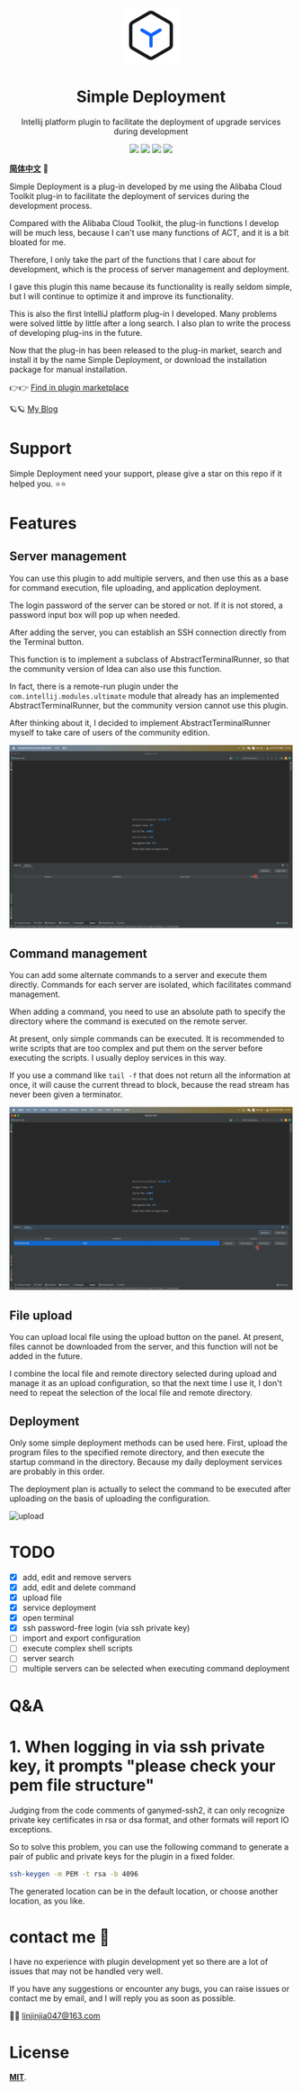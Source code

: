 <p align="center"><img src="docs/media/small-logo.svg" alt="Simple Deployment" width="100" height="100"></p>

<h1 align="center">Simple Deployment</h1>

<p align="center">Intellij platform plugin to facilitate the deployment of upgrade services during development</p>

<div align="center">
    <a href="#"><img src="https://badge.fury.io/gh/lin2j%2Fsimple-deployment.svg"></a>
    <a href="#"><img src = "https://img.shields.io/github/license/lin2j/simple-deploy" ></a>
    <a href="https://www.lin2j.tech"><img src="https://img.shields.io/badge/author-lin2j-brightgreen"></a>
    <a href="#"><img src="https://img.shields.io/badge/idea-193.5662%2B-yellow"></a>
</div>

[**简体中文**](README_zh_CN.md) 🐼

Simple Deployment is a plug-in developed by me using the Alibaba Cloud Toolkit plug-in to facilitate the deployment of services during the development process.

Compared with the Alibaba Cloud Toolkit, the plug-in functions I develop will be much less, because I can't use many functions of ACT, and it is a bit bloated for me.

Therefore, I only take the part of the functions that I care about for development, which is the process of server management and deployment.

I gave this plugin this name because its functionality is really seldom simple, but I will continue to optimize it and improve its functionality.

This is also the first IntelliJ platform plug-in I developed. Many problems were solved little by little after a long search. I also plan to write the process of developing plug-ins in the future.

Now that the plug-in has been released to the plug-in market, search and install it by the name Simple Deployment, or download the installation package for manual installation.


👉👉 [Find in plugin marketplace](https://plugins.jetbrains.com/plugin/19432-simple-deployment)

🪐🪐 [My Blog](https://www.lin2j.tech)

# Support

Simple Deployment need your support, please give a star on this repo if it helped you. ⭐️⭐ 

# Features

## Server management

You can use this plugin to add multiple servers, and then use this as a base for command execution, file uploading, and application deployment.

The login password of the server can be stored or not. If it is not stored, a password input box will pop up when needed.

After adding the server, you can establish an SSH connection directly from the Terminal button.

This function is to implement a subclass of AbstractTerminalRunner, so that the community version of Idea can also use this function.

In fact, there is a remote-run plugin under the `com.intellij.modules.ultimate` module that already has an implemented AbstractTerminalRunner, but the community version cannot use this plugin.

After thinking about it, I decided to implement AbstractTerminalRunner myself to take care of users of the community edition.

<img src="docs/media/Add-Server.gif" alt="add server">

## Command management

You can add some alternate commands to a server and execute them directly. Commands for each server are isolated, which facilitates command management.

When adding a command, you need to use an absolute path to specify the directory where the command is executed on the remote server.

At present, only simple commands can be executed. It is recommended to write scripts that are too complex and put them on the server before executing the scripts. I usually deploy services in this way.

If you use a command like `tail -f` that does not return all the information at once, it will cause the current thread to block, because the read stream has never been given a terminator.

<img src="docs/media/Command.gif" alt="command">

## File upload

You can upload local file using the upload button on the panel. At present, files cannot be downloaded from the server, and this function will not be added in the future.

I combine the local file and remote directory selected during upload and manage it as an upload configuration, so that the next time I use it, I don't need to repeat the selection of the local file and remote directory.

## Deployment

Only some simple deployment methods can be used here. First, upload the program files to the specified remote directory, and then execute the startup command in the directory. Because my daily deployment services are probably in this order.

The deployment plan is actually to select the command to be executed after uploading on the basis of uploading the configuration.

<img src="docs/media/Upload.gif" alt="upload">

# TODO

- [x] add, edit and remove servers
- [x] add, edit and delete command
- [x] upload file
- [x] service deployment
- [x] open terminal
- [x] ssh password-free login (via ssh private key)
- [ ] import and export configuration
- [ ] execute complex shell scripts
- [ ] server search
- [ ] multiple servers can be selected when executing command deployment
 
# Q&A

# 1. When logging in via ssh private key, it prompts "please check your pem file structure"

Judging from the code comments of ganymed-ssh2, it can only recognize private key certificates in rsa or dsa format, and other formats will report IO exceptions.

So to solve this problem, you can use the following command to generate a pair of public and private keys for the plugin in a fixed folder.

```bash
ssh-keygen -m PEM -t rsa -b 4096
```

The generated location can be in the default location, or choose another location, as you like.

# contact me 🐾

I have no experience with plugin development yet so there are a lot of issues that may not be handled very well.

If you have any suggestions or encounter any bugs, you can raise issues or contact me by email, and I will reply you as soon as possible.

📮📮 linjinjia047@163.com

# License

[**MIT**](LICENSE).
